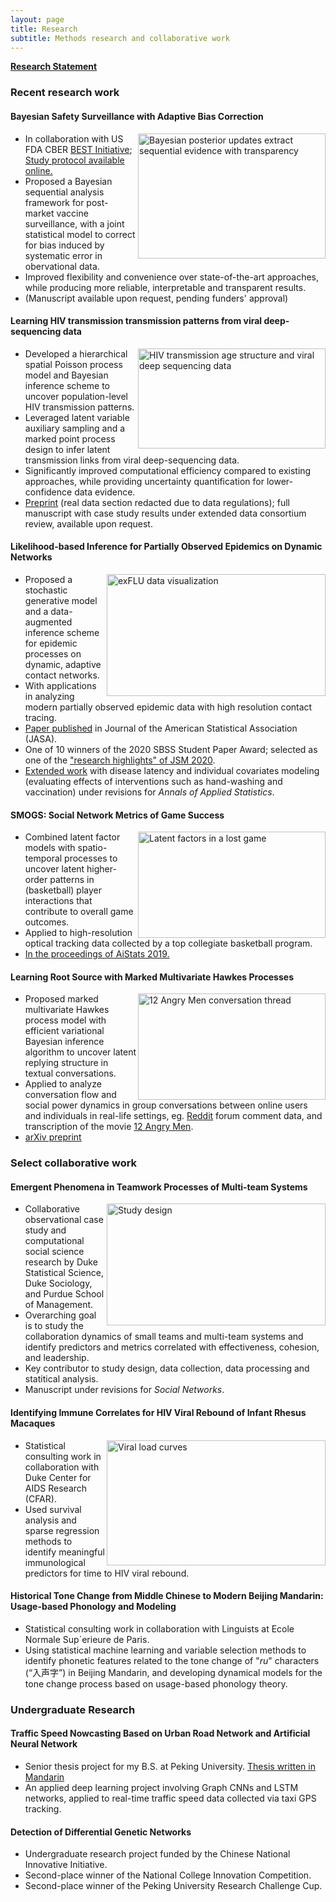 ```yaml
---
layout: page
title: Research
subtitle: Methods research and collaborative work
---
```


[**Research Statement**](https://fanbu1995.github.io/Documents/research_statement.pdf)

### Recent research work

#### Bayesian Safety Surveillance with Adaptive Bias Correction

<img align="right" src="https://fanbu1995.github.io/img/Bayesian-sequential-demo.png" alt="Bayesian posterior updates extract sequential evidence with transparency" width="300" height="200">

- In collaboration with US FDA CBER [BEST Initiative](https://www.fda.gov/vaccines-blood-biologics/safety-availability-biologics/cber-biologics-effectiveness-and-safety-best-system); [Study protocol available online.](https://suchard-group.github.io/Better/Protocol.html)
- Proposed a Bayesian sequential analysis framework for post-market vaccine surveillance, with a joint statistical model to correct for bias induced by systematic error in obervational data.
- Improved flexibility and convenience over state-of-the-art approaches, while producing more reliable, interpretable and transparent results.
- (Manuscript available upon request, pending funders' approval)

#### Learning HIV transmission transmission patterns from viral deep-sequencing data

<img align="right" src="https://fanbu1995.github.io/img/HIV-transmission-data.png" alt="HIV transmission age structure and viral deep sequencing data" width="300" height="160">

- Developed a hierarchical spatial Poisson process model and Bayesian inference scheme to uncover population-level HIV transmission patterns.
- Leveraged latent variable auxiliary sampling and a marked point process design to infer latent transmission links from viral deep-sequencing data.
- Significantly improved computational efficiency compared to existing approaches, while providing uncertainty quantification for lower-confidence data evidence.
- [Preprint](https://fanbu1995.github.io/Documents/HIV_transmission_methodsOnly.pdf) (real data section redacted due to data regulations); full manuscript with case study results under extended data consortium review, available upon request.


#### Likelihood-based Inference for Partially Observed Epidemics on Dynamic Networks 

<img align="right" src="https://fanbu1995.github.io/img/exFlu_data.png" alt="exFLU data visualization" width="350" height="195">

- Proposed a stochastic generative model and a data-augmented inference scheme for epidemic processes on dynamic, adaptive contact networks. 
- With applications in analyzing modern partially observed epidemic data with high resolution contact tracing.
- [Paper published](https://www.tandfonline.com/doi/full/10.1080/01621459.2020.1790376) in Journal of the American Statistical Association (JASA).
- One of 10 winners of the 2020 SBSS Student Paper Award; selected as one of the ["research highlights" of JSM 2020](https://web.archive.org/web/20200812215439/https://www.amstat.org/ASA/News/Newsworthy-Research-Highlights-from-JSM-2020.aspx).
- [Extended work](https://arxiv.org/abs/2112.07892) with disease latency and individual covariates modeling (evaluating effects of interventions such as hand-washing and vaccination) under revisions for _Annals of Applied Statistics_.

#### SMOGS: Social Network Metrics of Game Success

<img align="right" src="https://fanbu1995.github.io/img/lost_game_AME.png" alt="Latent factors in a lost game" width="300" height="170">

- Combined latent factor models with spatio-temporal processes to uncover latent higher-order patterns in (basketball) player interactions that contribute to overall game outcomes.
- Applied to high-resolution optical tracking data collected by a top collegiate basketball program.
- [In the proceedings of AiStats 2019.](http://proceedings.mlr.press/v89/bu19a/bu19a.pdf)
  
#### Learning Root Source with Marked Multivariate Hawkes Processes


<img align="right" src="https://fanbu1995.github.io/img/12AngryMen.png" alt="12 Angry Men conversation thread" width="300" height="170">

- Proposed marked multivariate Hawkes process model with efficient variational Bayesian inference algorithm to uncover latent replying structure in textual conversations.
- Applied to analyze conversation flow and social power dynamics in group conversations between online users and individuals in real-life settings, eg. [Reddit](https://www.reddit.com/) forum comment data, and transcription of the movie [12 Angry Men](https://en.wikipedia.org/wiki/12_Angry_Men_(1957_film)).
- [arXiv preprint](https://arxiv.org/abs/1809.03648)


### Select collaborative work

#### Emergent Phenomena in Teamwork Processes of Multi-team Systems
<img align="right" src="https://fanbu1995.github.io/img/MTS_design_png.png" alt="Study design" width="350" height="195">
                       
- Collaborative observational case study and computational social science research by Duke Statistical Science, Duke Sociology, and Purdue School of Management.
- Overarching goal is to study the collaboration dynamics of small teams and multi-team systems and identify predictors and metrics correlated with effectiveness, cohesion, and leadership.
- Key contributor to study design, data collection, data processing and statitical analysis.
- Manuscript under revisions for _Social Networks_.

#### Identifying Immune Correlates for HIV Viral Rebound of Infant Rhesus Macaques

<img align="right" src="https://fanbu1995.github.io/img/B2_viral_load_postATI_plot.png" alt="Viral load curves" width="350" height="200">

- Statistical consulting work in collaboration with Duke Center for AIDS Research (CFAR).
- Used survival analysis and sparse regression methods to identify meaningful immunological predictors for time to HIV viral rebound.

#### Historical Tone Change from Middle Chinese to Modern Beijing Mandarin: Usage-based Phonology and Modeling

- Statistical consulting work in collaboration with Linguists at Ecole Normale Sup´erieure de Paris.
- Using statistical machine learning and variable selection methods to identify phonetic features related to the tone change of "_ru_" characters (“入声字”) in Beijing Mandarin, and developing dynamical models for the tone change process based on usage-based phonology theory.


### Undergraduate Research
  
#### Traffic Speed Nowcasting Based on Urban Road Network and Artificial Neural Network
- Senior thesis project for my B.S. at Peking University. [Thesis written in Mandarin](https://fanbu1995.github.io/Graduation_Paper.pdf)
- An applied deep learning project involving Graph CNNs and LSTM networks, applied to real-time traffic speed data collected via taxi GPS tracking.
  
#### Detection of Differential Genetic Networks
- Undergraduate research project funded by the Chinese National Innovative Initiative.
- Second-place winner of the National College Innovation Competition.
- Second-place winner of the Peking University Research Challenge Cup.
